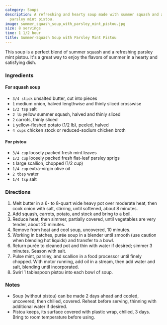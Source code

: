 ```yaml
---
category: Soups
description: A refreshing and hearty soup made with summer squash and a flavorful
  parsley mint pistou.
image: summer_squash_soup_with_parsley_mint_pistou.jpg
size: 8 servings
time: 1 1/2 hour
title: Summer-Squash Soup with Parsley Mint Pistou
---
```

This soup is a perfect blend of summer squash and a refreshing parsley mint pistou. It's a great way to enjoy the flavors of summer in a hearty and satisfying dish.

### Ingredients

#### For squash soup
* `3/4 stick` unsalted butter, cut into pieces
* `1` medium onion, halved lengthwise and thinly sliced crosswise
* `1/2 tsp` salt
* `2 lb` yellow summer squash, halved and thinly sliced
* `2` carrots, thinly sliced
* `1` yellow-fleshed potato (1/2 lb), peeled, halved
* `4 cups` chicken stock or reduced-sodium chicken broth

#### For pistou
* `3/4 cup` loosely packed fresh mint leaves
* `1/2 cup` loosely packed fresh flat-leaf parsley sprigs
* `1` large scallion, chopped (1/2 cup)
* `1/4 cup` extra-virgin olive oil
* `2 tbsp` water
* `1/4 tsp` salt

### Directions

1. Melt butter in a 6- to 8-quart wide heavy pot over moderate heat, then cook onion with salt, stirring, until softened, about 8 minutes. 
2. Add squash, carrots, potato, and stock and bring to a boil. 
3. Reduce heat, then simmer, partially covered, until vegetables are very tender, about 20 minutes. 
4. Remove from heat and cool soup, uncovered, 10 minutes.
5. Working in batches, purée soup in a blender until smooth (use caution when blending hot liquids) and transfer to a bowl. 
6. Return purée to cleaned pot and thin with water if desired; simmer 3 minutes. Season with salt.
7. Pulse mint, parsley, and scallion in a food processor until finely chopped. With motor running, add oil in a stream, then add water and salt, blending until incorporated.
8. Swirl 1 tablespoon pistou into each bowl of soup.

### Notes

* Soup (without pistou) can be made 2 days ahead and cooled, uncovered, then chilled, covered. Reheat before serving, thinning with additional water if desired.
* Pistou keeps, its surface covered with plastic wrap, chilled, 3 days. Bring to room temperature before using.